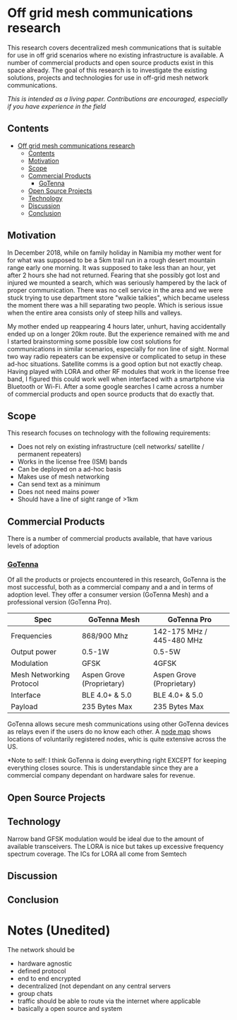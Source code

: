 # Off grid mesh communications research

This research covers decentralized mesh communications that is suitable for use in off grid scenarios where no existing infrastructure is available. A number of commercial products and open source products exist in this space already. The goal of this research is to investigate the existing solutions, projects and technologies for use in off-grid mesh network communications.

*This is intended as a living paper. Contributions are encouraged, especially if you have experience in the field*

## Contents

- [Off grid mesh communications research](#Off-grid-mesh-communications-research)
  - [Contents](#Contents)
  - [Motivation](#Motivation)
  - [Scope](#Scope)
  - [Commercial Products](#Commercial-Products)
    - [GoTenna](#GoTenna)
  - [Open Source Projects](#Open-Source-Projects)
  - [Technology](#Technology)
  - [Discussion](#Discussion)
  - [Conclusion](#Conclusion)

## Motivation

In December 2018, while on family holiday in Namibia my mother went for for what was supposed to be a 5km trail run in a rough desert mountain range early one morning. It was supposed to take less than an hour, yet after 2 hours she had not returned. Fearing that she possibly got lost and injured we mounted a search, which was seriously hampered by the lack of proper communication. There was no cell service in the area and we were stuck trying to use department store "walkie talkies", which became useless the moment there was a hill separating two people. Which is serious issue when the entire area consists only of steep hills and valleys.

My mother ended up reappearing 4 hours later, unhurt, having accidentally ended up on a longer 20km route. But the experience remained with me and I started brainstorming some possible low cost solutions for communications in similar scenarios, especially for non line of sight. Normal two way radio repeaters can be expensive or complicated to setup in these ad-hoc situations. Satellite comms is a good option but not exactly cheap. Having played with LORA and other RF modules that work in the license free band, I figured this could work well when interfaced with a smartphone via Bluetooth or Wi-Fi. After a some google searches I came across a number of commercial products and open source products that do exactly that.

## Scope

This research focuses on technology with the following requirements:

- Does not rely on existing infrastructure (cell networks/ satellite / permanent repeaters)
- Works in the license free (ISM) bands
- Can be deployed on a ad-hoc basis
- Makes use of mesh networking
- Can send text as a minimum
- Does not need mains power
- Should have a line of sight range of >1km

## Commercial Products
There is a number of commercial products available, that have various levels of adoption

### [GoTenna](https://gotenna.com/)
Of all the products or projects encountered in this research, GoTenna is the most successful, both as a commercial company and a and in terms of adoption level. They offer a consumer version (GoTenna Mesh) and a professional version (GoTenna Pro).

| Spec          | GoTenna Mesh  | GoTenna Pro |
| ------------- | ------------- | -----       |
| Frequencies   | 868/900 Mhz   | 142-175 MHz / 445-480 MHz|
| Output power | 0.5-1W | 0.5-5W |
| Modulation | GFSK | 4GFSK |
| Mesh Networking Protocol | Aspen Grove (Proprietary) | Aspen Grove (Proprietary) |
| Interface | BLE 4.0+ & 5.0 | BLE 4.0+ & 5.0 |
| Payload | 235 Bytes Max | 235 Bytes Max |

GoTenna allows secure mesh communications using other GoTenna devices as relays even if the users do no know each other. A [node map](https://imeshyou.gotennamesh.com/) shows locations of voluntarily registered nodes, whic is quite extensive across the US.

*Note to self: I think GoTenna is doing everything right EXCEPT for keeping everything closes source. This is understandable since they are a commercial company dependant on hardware sales for revenue.

## Open Source Projects

## Technology
Narrow band GFSK modulation  would be ideal due to the amount of available transceivers. 
The LORA is nice but takes up excessive frequency spectrum coverage. The ICs for LORA all come from Semtech

## Discussion

## Conclusion

# Notes (Unedited)
The network should be 
- hardware agnostic
- defined protocol 
- end to end encrypted
- decentralized (not dependant on any central servers
- group chats
- traffic should be able to route via the internet where applicable
- basically a open source and system
